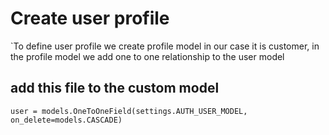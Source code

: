 # Create user profile

`To define user profile  we create profile model in our case it is customer,
in the profile model we add one to one relationship to the user model

## add this file to the custom model
```
user = models.OneToOneField(settings.AUTH_USER_MODEL, on_delete=models.CASCADE)
```